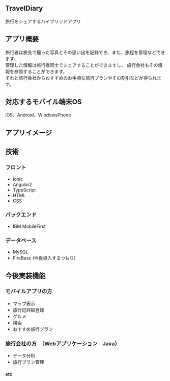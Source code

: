 ## TravelDiary
  旅行をシェアするハイブリッドアプリ

## アプリ概要
  旅行者は旅先で撮った写真とその思い出を記録でき、また、旅程を管理などできます。<br>
	管理した情報は旅行者同士でシェアすることができますし、
	旅行会社もその情報を参照することができます。<br>
	それと旅行会社からおすすめのお手頃な旅行プランやその割引などが得られます。<br>
 
## 対応するモバイル端末OS
  iOS、Android、WindowsPhone 

## アプリイメージ


## 技術

### フロント
  * ionic
  * Angular2
  * TypeScript
  * HTML
  * CSS

### バックエンド
  * IBM MobileFirst

### データベース
  * MySQL
  * FireBase (今後導入するつもり)
  
## 今後実装機能

### モバイルアプリの方
 * マップ表示
 * 旅行記詳細登録
 * グルメ
 * 検索
 * おすすめ旅行プラン
 
### 旅行会社の方　（Webアプリケーション　Java）
 * データ分析
 * 旅行プラン管理
 
#### etc
  
  
